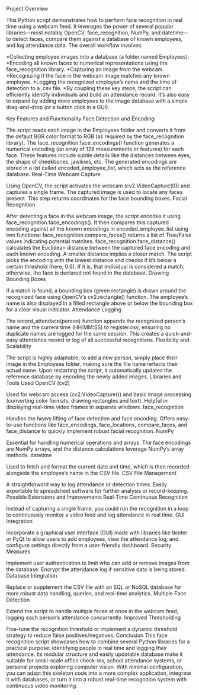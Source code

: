 Project Overview

This Python script demonstrates how to perform face recognition in real time using a webcam feed. It leverages the power of several popular libraries—most notably OpenCV, face_recognition, NumPy, and datetime—to detect faces, compare them against a database of known employees, and log attendance data. The overall workflow involves:

*Collecting employee images into a database (a folder named Employees).
*Encoding all known faces to numerical representations using the face_recognition library.
*Capturing an image from the webcam.
*Recognizing if the face in the webcam image matches any known employee.
*Logging the recognized employee’s name and the time of detection to a .csv file.
*By coupling these key steps, the script can efficiently identify individuals and build an attendance record. It’s also easy to expand by adding more employees to the image database with a simple drag-and-drop (or a button click in a GUI).

Key Features and Functionality
Face Detection and Encoding

The script reads each image in the Employees folder and converts it from the default BGR color format to RGB (as required by the face_recognition library).
The face_recognition.face_encodings() function generates a numerical encoding (an array of 128 measurements or features) for each face. These features include subtle details like the distances between eyes, the shape of cheekbones, jawlines, etc.
The generated encodings are stored in a list called encoded_employee_list, which acts as the reference database.
Real-Time Webcam Capture

Using OpenCV, the script activates the webcam (cv2.VideoCapture(0)) and captures a single frame.
The captured image is used to locate any faces present. This step returns coordinates for the face bounding boxes.
Facial Recognition

After detecting a face in the webcam image, the script encodes it using face_recognition.face_encodings().
It then compares this captured encoding against all the known encodings in encoded_employee_list using two functions:
face_recognition.compare_faces() returns a list of True/False values indicating potential matches.
face_recognition.face_distance() calculates the Euclidean distance between the captured face encoding and each known encoding. A smaller distance implies a closer match.
The script picks the encoding with the lowest distance and checks if it’s below a certain threshold (here, 0.6). If it is, that individual is considered a match; otherwise, the face is declared not found in the database.
Drawing Bounding Boxes

If a match is found, a bounding box (green rectangle) is drawn around the recognized face using OpenCV’s cv2.rectangle() function.
The employee’s name is also displayed in a filled rectangle above or below the bounding box for a clear visual indicator.
Attendance Logging

The record_attendace(person) function appends the recognized person’s name and the current time (HH:MM:SS) to register.csv, ensuring no duplicate names are logged for the same session.
This creates a quick-and-easy attendance record or log of all successful recognitions.
Flexibility and Scalability

The script is highly adaptable; to add a new person, simply place their image in the Employees folder, making sure the file name reflects their actual name.
Upon restarting the script, it automatically updates the reference database by encoding the newly added images.
Libraries and Tools Used
OpenCV (cv2)

Used for webcam access (cv2.VideoCapture()) and basic image processing (converting color formats, drawing rectangles and text).
Helpful in displaying real-time video frames in separate windows.
face_recognition

Handles the heavy lifting of face detection and face encoding.
Offers easy-to-use functions like face_encodings, face_locations, compare_faces, and face_distance to quickly implement robust facial recognition.
NumPy

Essential for handling numerical operations and arrays. The face encodings are NumPy arrays, and the distance calculations leverage NumPy’s array methods.
datetime

Used to fetch and format the current date and time, which is then recorded alongside the employee’s name in the CSV file.
CSV File Management

A straightforward way to log attendance or detection times.
Easily exportable to spreadsheet software for further analysis or record-keeping.
Possible Extensions and Improvements
Real-Time Continuous Recognition

Instead of capturing a single frame, you could run the recognition in a loop to continuously monitor a video feed and log attendance in real time.
GUI Integration

Incorporate a graphical user interface (GUI) made with libraries like tkinter or PyQt to allow users to add employees, view the attendance log, and configure settings directly from a user-friendly dashboard.
Security Measures

Implement user authentication to limit who can add or remove images from the database.
Encrypt the attendance log if sensitive data is being stored.
Database Integration

Replace or supplement the CSV file with an SQL or NoSQL database for more robust data handling, queries, and real-time analytics.
Multiple Face Detection

Extend the script to handle multiple faces at once in the webcam feed, logging each person’s attendance concurrently.
Improved Thresholding

Fine-tune the recognition threshold or implement a dynamic threshold strategy to reduce false positives/negatives.
Conclusion
This face recognition script showcases how to combine several Python libraries for a practical purpose: identifying people in real time and logging their attendance. Its modular structure and easily updatable database make it suitable for small-scale office check-ins, school attendance systems, or personal projects exploring computer vision. With minimal configuration, you can adapt this skeleton code into a more complex application, integrate it with databases, or turn it into a robust real-time recognition system with continuous video monitoring.
